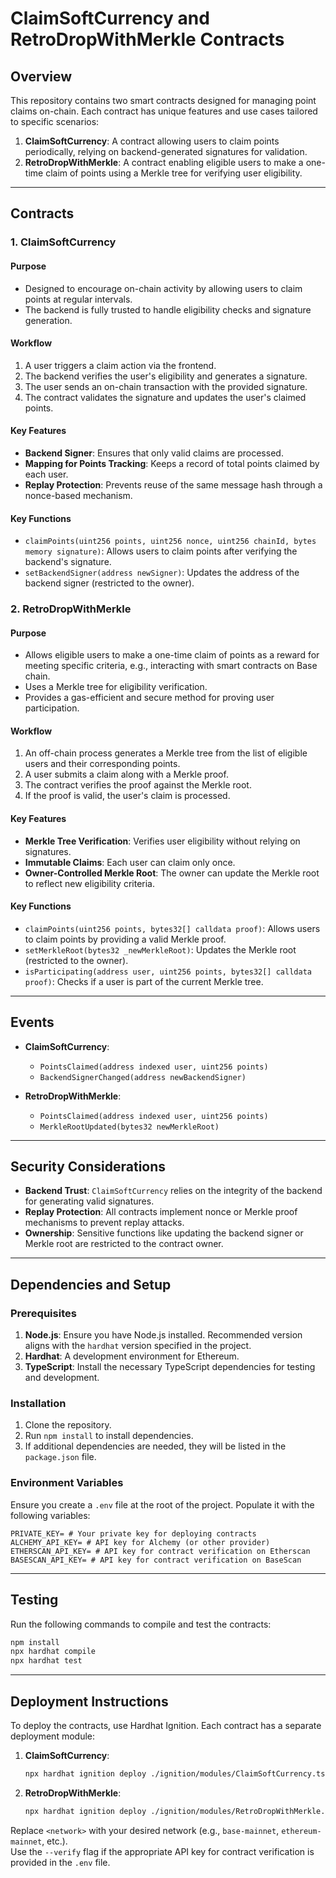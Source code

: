 # ClaimSoftCurrency and RetroDropWithMerkle Contracts

## Overview

This repository contains two smart contracts designed for managing point claims on-chain. Each contract has unique features and use cases tailored to specific scenarios:

1. **ClaimSoftCurrency**: A contract allowing users to claim points periodically, relying on backend-generated signatures for validation.
2. **RetroDropWithMerkle**: A contract enabling eligible users to make a one-time claim of points using a Merkle tree for verifying user eligibility.

---

## Contracts

### 1. **ClaimSoftCurrency**

#### Purpose

- Designed to encourage on-chain activity by allowing users to claim points at regular intervals.
- The backend is fully trusted to handle eligibility checks and signature generation.

#### Workflow

1. A user triggers a claim action via the frontend.
2. The backend verifies the user's eligibility and generates a signature.
3. The user sends an on-chain transaction with the provided signature.
4. The contract validates the signature and updates the user's claimed points.

#### Key Features

- **Backend Signer**: Ensures that only valid claims are processed.
- **Mapping for Points Tracking**: Keeps a record of total points claimed by each user.
- **Replay Protection**: Prevents reuse of the same message hash through a nonce-based mechanism.

#### Key Functions

- `claimPoints(uint256 points, uint256 nonce, uint256 chainId, bytes memory signature)`: Allows users to claim points after verifying the backend's signature.
- `setBackendSigner(address newSigner)`: Updates the address of the backend signer (restricted to the owner).

### 2. **RetroDropWithMerkle**

#### Purpose

- Allows eligible users to make a one-time claim of points as a reward for meeting specific criteria, e.g., interacting with smart contracts on Base chain.
- Uses a Merkle tree for eligibility verification.
- Provides a gas-efficient and secure method for proving user participation.

#### Workflow

1. An off-chain process generates a Merkle tree from the list of eligible users and their corresponding points.
2. A user submits a claim along with a Merkle proof.
3. The contract verifies the proof against the Merkle root.
4. If the proof is valid, the user's claim is processed.

#### Key Features

- **Merkle Tree Verification**: Verifies user eligibility without relying on signatures.
- **Immutable Claims**: Each user can claim only once.
- **Owner-Controlled Merkle Root**: The owner can update the Merkle root to reflect new eligibility criteria.

#### Key Functions

- `claimPoints(uint256 points, bytes32[] calldata proof)`: Allows users to claim points by providing a valid Merkle proof.
- `setMerkleRoot(bytes32 _newMerkleRoot)`: Updates the Merkle root (restricted to the owner).
- `isParticipating(address user, uint256 points, bytes32[] calldata proof)`: Checks if a user is part of the current Merkle tree.

---

## Events

- **ClaimSoftCurrency**:

  - `PointsClaimed(address indexed user, uint256 points)`
  - `BackendSignerChanged(address newBackendSigner)`

- **RetroDropWithMerkle**:

  - `PointsClaimed(address indexed user, uint256 points)`
  - `MerkleRootUpdated(bytes32 newMerkleRoot)`

---

## Security Considerations

- **Backend Trust**: `ClaimSoftCurrency` relies on the integrity of the backend for generating valid signatures.
- **Replay Protection**: All contracts implement nonce or Merkle proof mechanisms to prevent replay attacks.
- **Ownership**: Sensitive functions like updating the backend signer or Merkle root are restricted to the contract owner.

---

## Dependencies and Setup

### Prerequisites

1. **Node.js**: Ensure you have Node.js installed. Recommended version aligns with the `hardhat` version specified in the project.
2. **Hardhat**: A development environment for Ethereum.
3. **TypeScript**: Install the necessary TypeScript dependencies for testing and development.

### Installation

1. Clone the repository.
2. Run `npm install` to install dependencies.
3. If additional dependencies are needed, they will be listed in the `package.json` file.

### Environment Variables

Ensure you create a `.env` file at the root of the project. Populate it with the following variables:

```plaintext
PRIVATE_KEY= # Your private key for deploying contracts
ALCHEMY_API_KEY= # API key for Alchemy (or other provider)
ETHERSCAN_API_KEY= # API key for contract verification on Etherscan
BASESCAN_API_KEY= # API key for contract verification on BaseScan
```

---

## Testing

Run the following commands to compile and test the contracts:

```bash
npm install
npx hardhat compile
npx hardhat test
```

---

## Deployment Instructions

To deploy the contracts, use Hardhat Ignition. Each contract has a separate deployment module:

1. **ClaimSoftCurrency**:

   ```bash
   npx hardhat ignition deploy ./ignition/modules/ClaimSoftCurrency.ts --network <network> --verify
   ```

2. **RetroDropWithMerkle**:

   ```bash
   npx hardhat ignition deploy ./ignition/modules/RetroDropWithMerkle.ts --network <network> --verify
   ```

Replace `<network>` with your desired network (e.g., `base-mainnet`, `ethereum-mainnet`, etc.).  
Use the `--verify` flag if the appropriate API key for contract verification is provided in the `.env` file.
